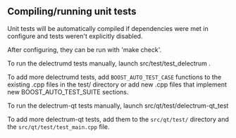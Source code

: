 Compiling/running unit tests
------------------------------------

Unit tests will be automatically compiled if dependencies were met in configure
and tests weren't explicitly disabled.

After configuring, they can be run with 'make check'.

To run the delectrumd tests manually, launch src/test/test_delectrum .

To add more delectrumd tests, add `BOOST_AUTO_TEST_CASE` functions to the existing
.cpp files in the test/ directory or add new .cpp files that
implement new BOOST_AUTO_TEST_SUITE sections.

To run the delectrum-qt tests manually, launch src/qt/test/delectrum-qt_test

To add more delectrum-qt tests, add them to the `src/qt/test/` directory and
the `src/qt/test/test_main.cpp` file.

